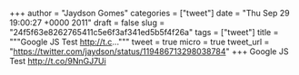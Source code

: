 
+++
author = "Jaydson Gomes"
categories = ["tweet"]
date = "Thu Sep 29 19:00:27 +0000 2011"
draft = false
slug = "24f5f63e8262765411c5e6f3af341ed5b5f4f26a"
tags = ["tweet"]
title = """Google JS Test http://t.c..."""
tweet = true
micro = true
tweet_url = "https://twitter.com/jaydson/status/119486713298038784"
+++
Google JS Test http://t.co/9NnGJ7Ui
